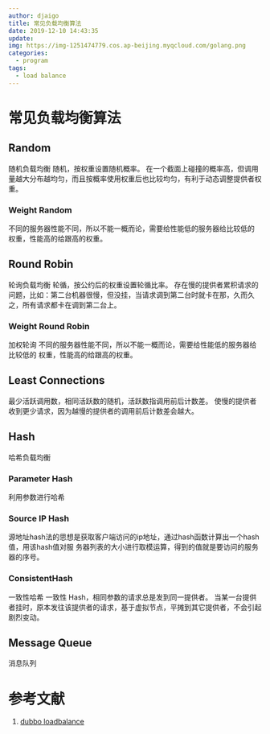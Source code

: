 ```yaml
---
author: djaigo
title: 常见负载均衡算法
date: 2019-12-10 14:43:35
update: 
img: https://img-1251474779.cos.ap-beijing.myqcloud.com/golang.png
categories: 
  - program
tags: 
  - load balance
---
```


# 常见负载均衡算法

## Random
随机负载均衡
随机，按权重设置随机概率。
在一个截面上碰撞的概率高，但调用量越大分布越均匀，而且按概率使用权重后也比较均匀，有利于动态调整提供者权重。
### Weight Random
不同的服务器性能不同，所以不能一概而论，需要给性能低的服务器给比较低的
权重，性能高的给跟高的权重。

## Round Robin
轮询负载均衡
轮循，按公约后的权重设置轮循比率。
存在慢的提供者累积请求的问题，比如：第二台机器很慢，但没挂，当请求调到第二台时就卡在那，久而久之，所有请求都卡在调到第二台上。
### Weight Round Robin
加权轮询
不同的服务器性能不同，所以不能一概而论，需要给性能低的服务器给比较低的
权重，性能高的给跟高的权重。

## Least Connections
最少活跃调用数，相同活跃数的随机，活跃数指调用前后计数差。
使慢的提供者收到更少请求，因为越慢的提供者的调用前后计数差会越大。

## Hash
哈希负载均衡

### Parameter Hash
利用参数进行哈希

### Source IP Hash
源地址hash法的思想是获取客户端访问的ip地址，通过hash函数计算出一个hash值，用该hash值对服
务器列表的大小进行取模运算，得到的值就是要访问的服务器的序号。

### ConsistentHash
一致性哈希
一致性 Hash，相同参数的请求总是发到同一提供者。
当某一台提供者挂时，原本发往该提供者的请求，基于虚拟节点，平摊到其它提供者，不会引起剧烈变动。

## Message Queue
消息队列


# 参考文献
1. [dubbo loadbalance](https://dubbo.gitbooks.io/dubbo-user-book/content/demos/loadbalance.html)